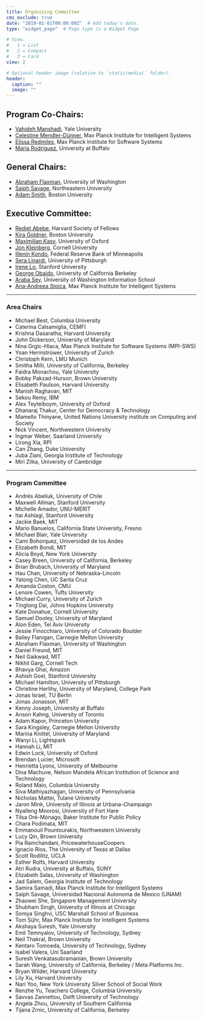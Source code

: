 ```yaml
---
title: Organizing Committee
cms_exclude: true
date: "2019-01-01T00:00:00Z"  # Add today's date.
type: "widget_page"  # Page type is a Widget Page

# View.
#   1 = List
#   2 = Compact
#   3 = Card
view: 2

# Optional header image (relative to `static/media/` folder).
header:
  caption: ""
  image: ""
---
```


## Program Co-Chairs:
- [Vahideh Manshadi](https://vahideh-manshadi.com/), Yale University
- [Celestine Mendler-Dünner](http://www.celestine.ai/), Max Planck Institute for Intelligent Systems
- [Elissa Redmiles](https://elissaredmiles.com/), Max Planck Institute for Software Systems
- [Maria Rodriguez](https://socialwork.buffalo.edu/faculty-research/full-time-faculty/maria-rodriguez.html), University at Buffalo

## General Chairs:
- [Abraham Flaxman](https://globalhealth.washington.edu/faculty/abraham-flaxman), University of Washington
- [Saiph Savage](http://www.saiph.org), Northeastern University
- [Adam Smith](https://www.bu.edu/cs/profiles/adam-smith/), Boston University 

## Executive Committee:
- [Rediet Abebe](https://www.cs.cornell.edu/~red/), Harvard Society of Fellows
- [Kira Goldner](https://www.kiragoldner.com/), Boston University
- [Maximilian Kasy](https://maxkasy.github.io/home/), University of Oxford
- [Jon Kleinberg](https://www.cs.cornell.edu/home/kleinber/), Cornell University
- [Illenin Kondo](https://www.illenin.com/), Federal Reserve Bank of Minneapolis
- [Sera Linardi](http://www.linardi.gspia.pitt.edu/), University of Pittsburgh
- [Irene Lo](https://sites.google.com/view/irene-lo), Stanford University
- [George Obaido](https://www.georgeobaido.com/), University of California Berkeley
- [Araba Sey](https://tascha.uw.edu/people/araba-sey/), University of Washington Information School
- [Ana-Andreea Stoica](http://www.columbia.edu/~as5001/), Max Planck Institute for Intelligent Systems

- - -

### Area Chairs
- Michael Best, Columbia University
- Caterina Calsamiglia, CEMFI
- Krishna Dasaratha, Harvard University
- John Dickerson, University of Maryland
- Nina Grgic-Hlaca, Max Planck Institute for Software Systems (MPI-SWS)
- Yoan Hermstrüwer, University of Zurich
- Christoph Kern, LMU Munich
- Smitha Milli, University of California, Berkeley
- Faidra Monachou, Yale University
- Bobby Pakzad-Hurson, Brown University
- Elisabeth Paulson, Harvard University
- Manish Raghavan, MIT
- Sekou Remy, IBM
- Alex Teytelboym, University of Oxford
- Dhanaraj Thakur, Center for Democracy & Technology
- Mamello Thinyane, United Nations University institute on Computing and Society
- Nick Vincent, Northwestern University
- Ingmar Weber, Saarland University
- Lirong Xia, RPI
- Can Zhang, Duke University
- Juba Ziani, Georgia Institute of Technology
- Miri Zilka, University of Cambridge

- - -

### Program Committee
- Andrés	Abeliuk, University of Chile
- Maxwell	Allman, Stanford University
- Michelle	Amador, UNU-MERIT
- Itai	Ashlagi, Stanford University
- Jackie	Baek, MIT
- Mario	Banuelos, California State University, Fresno
- Michael	Blair, Yale University
- Cami	Bohorquez, Universidad de los Andes
- Elizabeth	Bondi, MIT
- Alicia	Boyd, New York University
- Casey	Breen, University of California, Berkeley
- Brian	Brubach, University of Maryland
- Hau	Chan, University of Nebraska-Lincoln
- Yatong	Chen, UC Santa Cruz
- Amanda	Coston, CMU
- Lenore	Cowen, Tufts University
- Michael	Curry, University of Zurich
- Tinglong	Dai, Johns Hopkins University
- Kate	Donahue, Cornell University
- Samuel	Dooley, University of Maryland
- Alon	Eden, Tel Aviv University
- Jessie	Finocchiaro, University of Colorado Boulder
- Bailey	Flanigan, Carnegie Mellon University
- Abraham	Flaxman, University of Washington
- Daniel	Freund, MIT
- Neil	Gaikwad, MIT
- Nikhil	Garg, Cornell Tech
- Bhavya	Ghai, Amazon
- Ashish	Goel, Stanford University
- Michael	Hamilton, University of Pittsburgh
- Christine	Herlihy, University of Maryland, College Park
- Jonas	Israel, TU Berlin
- Jonas	Jonasson, MIT
- Kenny	Joseph, University at Buffalo
- Anson	Kahng, University of Toronto
- Adam	Kapor, Princeton University
- Sara	Kingsley, Carnegie Mellon University
- Marina	Knittel, University of Maryland
- Wanyi	Li, Lightspark
- Hannah	Li, MIT
- Edwin	Lock, University of Oxford
- Brendan	Lucier, Microsoft
- Henrietta	Lyons, University of Melbourne
- Dina	Machuve, Nelson Mandela African Institution of Science and Technology
- Roland	Maio, Columbia University
- Siva	Mathiyazhagan, University of Pennsylvania
- Nicholas	Mattei, Tulane University
- Jaron	Mink, University of Illinois at Urbana-Champaign
- Nyalleng	Moorosi, University of Fort Hare
- Tilsa	Oré-Mónago, Baker Institute for Public Policy
- Chara	Podimata, MIT
- Emmanouil	Pountourakis, Northwestern University
- Lucy	Qin, Brown University
- Pia	Ramchandani, PricewaterhouseCoopers
- Ignacio	Rios, The University of Texas at Dallas
- Scott	Rodilitz, UCLA
- Esther	Rolfs, Harvard University
- Atri	Rudra, University at Buffalo, SUNY
- Elizabeth	Salas, University of Washington
- Jad	Salem, Georgia Institute of Technology
- Samira	Samadi, Max Planck Institute for Intelligent Systems
- Saiph	Savage, Universidad Nacional Autonoma de Mexico (UNAM)
- Zhaowei	She, Singapore Management University
- Shubham	Singh, University of Illinois at Chicago
- Somya	Singhvi, USC Marshall School of Business
- Tom	Sühr, Max Planck Institute for Intelligent Systems
- Akshaya	Suresh, Yale University
- Emil	Temnyalov, University of Technology, Sydney
- Neil	Thakral, Brown University
- Kentaro	Tomoeda, University of Technology, Sydney
- Isabel	Valera, Uni Saarland
- Suresh	Venkatasubramanian, Brown University
- Sarah	Wang, University of California, Berkeley / Meta Platforms Inc.
- Bryan	Wilder, Harvard University
- Lily	Xu, Harvard University
- Nari	Yoo, New York University Silver School of Social Work
- Renzhe	Yu, Teachers College, Columbia University
- Savvas	Zannettou, Delft University of Technology
- Angela	Zhou, University of Southern California
- Tijana	Zrnic, University of California, Berkeley


